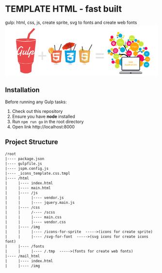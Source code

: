 # TEMPLATE HTML - fast built
gulp: html, css, js, create sprite, svg to fonts and create web fonts
![AngularJS plus Gulp](app.jpg)
## Installation

Before running any Gulp tasks:

1. Check out this repository
2. Ensure you have **node** installed
3. Run `npm run go` in the root directory
4. Open link http://localhost:8000

## Project Structure

    /root
    |---- package.json
    |---- gulpfile.js
    |---- jspm.config.js
    |---- _icons_template.css.tmpl
    |---- /html
    |     |---- index.html
    |     |---- main.html
    |     |---- /js
    |     |     |---- vendor.js
    |     |     |---- jquery.main.js
    |     |---- /css
    |     |     /---- /scss
    |     |     |---- main.css
    |     |     |---- vendor.css
    |     |---- /img
    |     |     |---- /icons-for-sprite  ----->(icons for create sprite)
    |     |     |---- /svg-for-font  ----->(svg icons for create icons font)
    |     |---- /fonts
    |     |     |---- /.tmp  ----->(fonts for create web fonts)
    |---- /mail_html
    |     |---- index.html
    |     |---- /img

